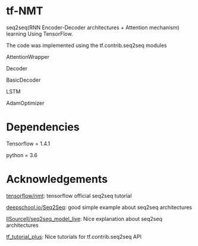 # tf-NMT
seq2seq(RNN Encoder-Decoder architectures + Attention mechanism) learning Using TensorFlow.

The code was implemented using the tf.contrib.seq2seq modules

AttentionWrapper

Decoder

BasicDecoder

LSTM

AdamOptimizer

# Dependencies
Tensorflow = 1.4.1

python = 3.6

# Acknowledgements
[tensorflow/nmt](https://github.com/tensorflow/nmt): tensorflow official seq2seq tutorial

[deepschool.io/Seq2Seq](https://github.com/sachinruk/deepschool.io/blob/master/Lesson%2019%20-%20Seq2Seq%20-%20Date%20translator%20-%20Solutions.ipynb): good simple example about seq2seq architectures

[llSourcell/seq2seq_model_live](https://github.com/llSourcell/seq2seq_model_live/blob/master/2-seq2seq-advanced.ipynb): Nice explanation about seq2seq architectures

[tf_tutorial_plus](https://github.com/j-min/tf_tutorial_plus): Nice tutorials for tf.contrib.seq2seq API

